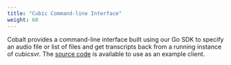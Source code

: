 ```yaml
---
title: "Cubic Command-line Interface"
weight: 60
---
```

Cobalt provides a command-line interface built using our Go SDK to specify an audio file or list of files and get transcripts back from a running instance of cubicsvr. The [source code](https://github.com/cobaltspeech/cubic-cli) is available to use as an example client.
